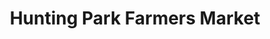 ---
title: "Hunting Park Farmers Market"
url: /philadelphia/hunting-park-farmers-market/
shop: farm
---